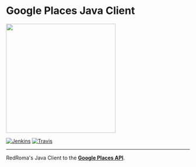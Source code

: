 Google Places Java Client
======================================

[<img src="http://brand.redroma.tech/Logos/RedRoma-Logo%402x.png" width="300">](http://RedRoma.tech)

[![Jenkins](http://jenkins.redroma.tech/job/YelpAPI/badge/icon)](http://jenkins.redroma.tech/job/YelpAPI/) [![Travis](https://travis-ci.org/RedRoma/YelpJavaClient.svg?branch=develop)](https://travis-ci.org/RedRoma/YelpJavaClient)

---

RedRoma's Java Client to the [**Google Places API**](https://developers.google.com/places/web-service/).
